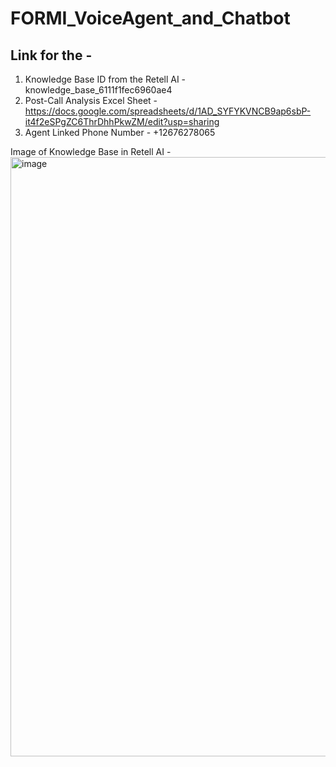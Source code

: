 # FORMI_VoiceAgent_and_Chatbot

## Link for the -
1. Knowledge Base ID from the Retell AI - knowledge_base_6111f1fec6960ae4
2. Post-Call Analysis Excel Sheet - https://docs.google.com/spreadsheets/d/1AD_SYFYKVNCB9ap6sbP-it4f2eSPgZC6ThrDhhPkwZM/edit?usp=sharing
3. Agent Linked Phone Number - +12676278065


 Image of Knowledge Base in Retell AI - 
 <img width="959" alt="image" src="https://github.com/user-attachments/assets/7a5c0bab-685a-4fa2-836b-989b55a35a17" />
 

